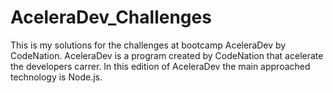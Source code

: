 # AceleraDev_Challenges
This is my solutions for the challenges at bootcamp AceleraDev by CodeNation. 
AceleraDev is a program created by CodeNation that acelerate the developers carrer.
In this edition of AceleraDev the main approached technology is Node.js.
